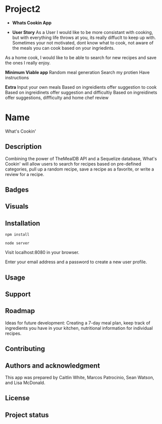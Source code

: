 # Project2
* **Whats Cookin App**

* **User Story**
As a User I would like to be more consistant with cooking, but with everything life throws at you, its really diffuclt to keep up with.
Sometimes your not motivated, dont know what to cook, not aware of the meals you can cook based on your ingriedints.

As a home cook, I would like to be able to search for new recipes and save the ones I really enjoy.

**Minimum Viable app**
Random meal generation
Search my protien
Have instructions




  **Extra**
Input your own meals
Based on ingreidients offer suggestion to cook
Based on ingreidinets offer suggestion and difficultiy
Based on ingreidinets offer suggestions, diffficulty and home chef review


# Name
What's Cookin'

## Description
Combining the power of TheMealDB API and a Sequelize database, What's Cookin' will allow users to search for recipes based on pre-defined categories, pull up a random recipe, save a recipe as a favorite, or write a review for a recipe.

## Badges


## Visuals


## Installation
``` npm install ```

``` node server ```

Visit localhost:8080 in your browser.

Enter your email address and a password to create a new user profile.

## Usage


## Support


## Roadmap
Ideas for future development: Creating a 7-day meal plan, keep track of ingredients you have in your kitchen, nutritional information for individual recipes.

## Contributing


## Authors and acknowledgment
This app was prepared by Caitlin White, Marcos Patrocinio, Sean Watson, and Lisa McDonald.

## License


## Project status
